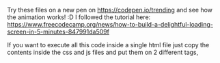 Try these files on a new pen on https://codepen.io/trending and see how the animation works! :D
I followed the tutorial here: https://www.freecodecamp.org/news/how-to-build-a-delightful-loading-screen-in-5-minutes-847991da509f

If you want to execute all this code inside a single html file just copy the contents inside the css and js files and put them on 2 different tags, <style> and <script> respectively;